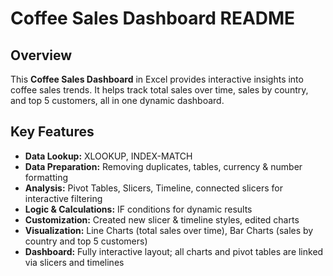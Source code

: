 # Coffee Sales Dashboard README

## Overview
This **Coffee Sales Dashboard** in Excel provides interactive insights into coffee sales trends. It helps track total sales over time, sales by country, and top 5 customers, all in one dynamic dashboard.  

## Key Features
- **Data Lookup:** XLOOKUP, INDEX-MATCH  
- **Data Preparation:** Removing duplicates, tables, currency & number formatting  
- **Analysis:** Pivot Tables, Slicers, Timeline, connected slicers for interactive filtering  
- **Logic & Calculations:** IF conditions for dynamic results  
- **Customization:** Created new slicer & timeline styles, edited charts  
- **Visualization:** Line Charts (total sales over time), Bar Charts (sales by country and top 5 customers)  
- **Dashboard:** Fully interactive layout; all charts and pivot tables are linked via slicers and timelines
